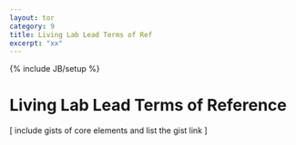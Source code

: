 ```yaml
---
layout: tor
category: 9
title: Living Lab Lead Terms of Ref
excerpt: "xx"
---
```

{% include JB/setup %}

# Living Lab Lead Terms of Reference

[ include gists of core elements and list the gist link ]




